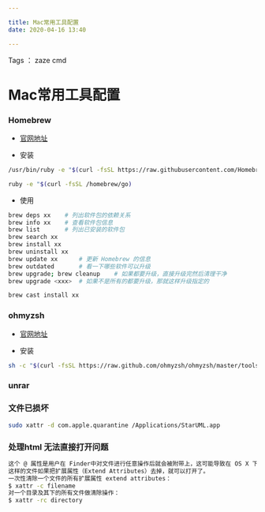 ```yaml
---

title: Mac常用工具配置
date: 2020-04-16 13:40

---
```

Tags ： zaze cmd


# Mac常用工具配置

### Homebrew

- [官网地址][https://brew.sh ]

- 安装
```bash
/usr/bin/ruby -e "$(curl -fsSL https://raw.githubusercontent.com/Homebrew/install/master/install)"
```
```bash
ruby -e "$(curl -fsSL /homebrew/go)
```

- 使用
```bash
brew deps xx	# 列出软件包的依赖关系
brew info xx	# 查看软件包信息
brew list		# 列出已安装的软件包
brew search xx
brew install xx
brew uninstall xx
brew update	xx		# 更新 Homebrew 的信息
brew outdated		# 看一下哪些软件可以升级
brew upgrade; brew cleanup    # 如果都要升级，直接升级完然后清理干净
brew upgrade <xxx>	# 如果不是所有的都要升级，那就这样升级指定的

brew cast install xx
```


### ohmyzsh

- [官网地址][2]

- 安装
```bash
sh -c "$(curl -fsSL https://raw.github.com/ohmyzsh/ohmyzsh/master/tools/install.sh)"
```


### unrar


### 文件已损坏

```bash
sudo xattr -d com.apple.quarantine /Applications/StarUML.app
```

### 处理html 无法直接打开问题
```bash
这个 @ 属性是用户在 Finder中对文件进行任意操作后就会被附带上，这可能导致在 OS X 下打包后放到 Linux 系统分享文件的时候，会出现莫名其妙的错误，兼因 tar 命令本身并不能区分 extend attributes。
这样的文件如果把扩展属性（Extend Attributes）去掉，就可以打开了。
一次性清除一个文件的所有扩展属性 extend attributes：
$ xattr -c filename 
对一个目录及其下的所有文件做清除操作：
$ xattr -rc directory 
```

[https://brew.sh]: https://brew.sh

[2]: https://ohmyz.sh